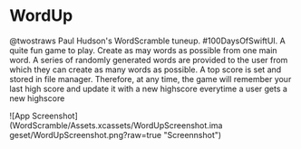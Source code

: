 # WordUp
@twostraws Paul Hudson's WordScramble tuneup. #100DaysOfSwiftUI. 
A quite fun game to play. Create as may words as possible from one main word. 
A series of randomly generated words are provided to the user from which they can create as many words as possible. 
A top score is set and stored in file manager. Therefore, at any time, the game will remember your last high score and update it with a new highscore everytime a user gets a new highscore

<div style="width: 376px; height: 736px">
![App Screenshot](WordScramble/Assets.xcassets/WordUpScreenshot.imageset/WordUpScreenshot.png?raw=true "Screennshot")
  <div>
